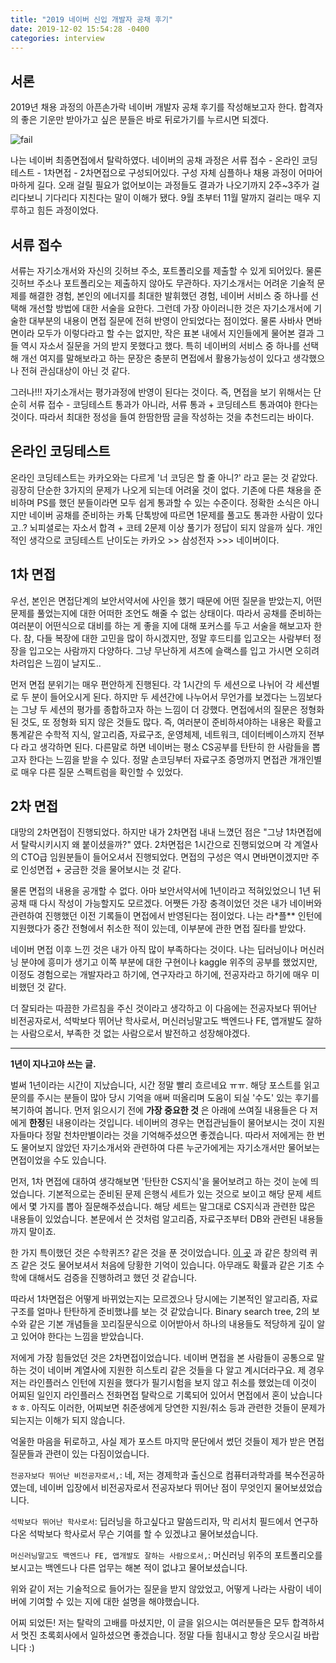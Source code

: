 ```yaml
---
title: "2019 네이버 신입 개발자 공채 후기"
date: 2019-12-02 15:54:28 -0400
categories: interview
---
```


<script type="text/x-mathjax-config">
MathJax.Hub.Config({
    displayAlign: "left"
});
</script>

## 서론 ##
2019년 채용 과정의 아픈손가락 네이버 개발자 공채 후기를 작성해보고자 한다.
합격자의 좋은 기운만 받아가고 싶은 분들은 바로 뒤로가기를 누르시면 되겠다.

![fail](https://i.imgur.com/G0kfTwF.png)

나는 네이버 최종면접에서 탈락하였다.
네이버의 공채 과정은 서류 접수 - 온라인 코딩테스트 - 1차면접 - 2차면접으로 구성되어있다.
구성 자체 심플하나 채용 과정이 어마어마하게 길다.
오래 걸릴 필요가 없어보이는 과정들도 결과가 나오기까지 2주~3주가 걸리다보니 기다리다 지친다는 말이 이해가 됐다.
9월 초부터 11월 말까지 걸리는 매우 지루하고 힘든 과정이었다.

## 서류 접수 ##
서류는 자기소개서와 자신의 깃허브 주소, 포트폴리오를 제출할 수 있게 되어있다.
물론 깃허브 주소나 포트폴리오는 제출하지 않아도 무관하다.
자기소개서는 어려운 기술적 문제를 해결한 경험, 본인의 에너지를 최대한 발휘했던 경험, 네이버 서비스 중 하나를 선택해 개선할 방법에 대한 서술을 요한다.
그런데 가장 아이러니한 것은 자기소개서에 기술한 대부분의 내용이 면접 질문에 전혀 반영이 안되었다는 점이었다.
물론 사바사 면바면이라 모두가 이렇다라고 할 수는 없지만, 작은 표본 내에서 지인들에게 물어본 결과 그들 역시 자소서 질문을 거의 받지 못했다고 했다.
특히 네이버의 서비스 중 하나를 선택해 개선 여지를 말해보라고 하는 문장은 충분히 면접에서 활용가능성이 있다고 생각했으나 전혀 관심대상이 아닌 것 같다.

그러나!!! 자기소개서는 평가과정에 반영이 된다는 것이다.
즉, 면접을 보기 위해서는 단순히 서류 접수 - 코딩테스트 통과가 아니라, 서류 통과 + 코딩테스트 통과여야 한다는 것이다.
따라서 최대한 정성을 들여 한땀한땀 글을 작성하는 것을 추천드리는 바이다.

## 온라인 코딩테스트 ##
온라인 코딩테스트는 카카오와는 다르게 '너 코딩은 할 줄 아니?' 라고 묻는 것 같았다.
굉장히 단순한 3가지의 문제가 나오게 되는데 어려울 것이 없다.
기존에 다른 채용을 준비하며 PS를 했던 분들이라면 모두 쉽게 통과할 수 있는 수준이다.
정확한 소식은 아니지만 네이버 공채를 준비하는 카톡 단톡방에 따르면 1문제를 풀고도 통과한 사람이 있다고..?
뇌피셜로는 자소서 합격 + 코테 2문제 이상 풀기가 정답이 되지 않을까 싶다.
개인적인 생각으로 코딩테스트 난이도는 카카오 >> 삼성전자 >>> 네이버이다.

## 1차 면접 ##
우선, 본인은 면접단계의 보안서약서에 사인을 했기 때문에 어떤 질문을 받았는지, 어떤 문제를 풀었는지에 대한 어떠한 조언도 해줄 수 없는 상태이다.
따라서 공채를 준비하는 여러분이 어떤식으로 대비를 하는 게 좋을 지에 대해 포커스를 두고 서술을 해보고자 한다.
참, 다들 복장에 대한 고민을 많이 하시겠지만, 정말 후드티를 입고오는 사람부터 정장을 입고오는 사람까지 다양하다.
그냥 무난하게 셔츠에 슬랙스를 입고 가시면 오히려 차려입은 느낌이 날지도..

먼저 면접 분위기는 매우 편안하게 진행된다.
각 1시간의 두 세션으로 나뉘어 각 세션별로 두 분이 들어오시게 된다.
하지만 두 세션간에 나누어서 무언가를 보겠다는 느낌보다는 그냥 두 세션의 평가를 종합하고자 하는 느낌이 더 강했다.
면접에서의 질문은 정형화된 것도, 또 정형화 되지 않은 것들도 많다.
즉, 여러분이 준비하셔야하는 내용은 확률고 통계같은 수학적 지식, 알고리즘, 자료구조, 운영체제, 네트워크, 데이터베이스까지 전부 다 라고 생각하면 된다.
다른말로 하면 네이버는 평소 CS공부를 탄탄히 한 사람들을 뽑고자 한다는 느낌을 받을 수 있다.
정말 손코딩부터 자료구조 증명까지 면접관 개개인별로 매우 다른 질문 스펙트럼을 확인할 수 있었다.

## 2차 면접 ##
대망의 2차면접이 진행되었다.
하지만 내가 2차면접 내내 느꼈던 점은 "그냥 1차면접에서 탈락시키시지 왜 붙이셨을까?" 였다.
2차면접은 1시간으로 진행되었으며 각 계열사의 CTO급 임원분들이 들어오셔서 진행되었다.
면접의 구성은 역시 면바면이겠지만 주로 인성면접 + 궁금한 것을 물어보시는 것 같다.

물론 면접의 내용을 공개할 수 없다.
아마 보안서약서에 1년이라고 적혀있었으니 1년 뒤 공채 때 다시 작성이 가능할지도 모르겠다.
어쨋든 가장 충격이었던 것은 내가 네이버와 관련하여 진행했던 이전 기록들이 면접에서 반영된다는 점이었다.
나는 라*플** 인턴에 지원했다가 중간 전형에서 취소한 적이 있는데, 이부분에 관한 면접 질타를 받았다.

네이버 면접 이후 느낀 것은 내가 아직 많이 부족하다는 것이다.
나는 딥러닝이나 머신러닝 분야에 흥미가 생기고 이쪽 부분에 대한 구현이나 kaggle 위주의 공부를 했었지만,
이정도 경험으로는 개발자라고 하기에, 연구자라고 하기에, 전공자라고 하기에 매우 미비했던 것 같다.

더 잘되라는 따끔한 가르침을 주신 것이라고 생각하고 이 다음에는
전공자보다 뛰어난 비전공자로서, 석박보다 뛰어난 학사로서, 머신러닝말고도 백엔드나 FE, 앱개발도 잘하는 사람으로서,
부족한 것 없는 사람으로서 발전하고 성장해야겠다.

--------------------------------------

**1년이 지나고야 쓰는 글.**

벌써 1년이라는 시간이 지났습니다, 시간 정말 빨리 흐르네요 ㅠㅠ.
해당 포스트를 읽고 문의를 주시는 분들이 많아 당시 기억을 애써 떠올리며 도움이 되실 '수도' 있는 후기를 복기하여 봅니다.
먼저 읽으시기 전에 **가장 중요한 것** 은 아래에 쓰여질 내용들은 다 저에게 **한정**된 내용이라는 것입니다.
네이버의 경우는 면접관님들이 물어보시는 것이 지원자들마다 정말 천차만별이라는 것을 기억해주셨으면 좋겠습니다.
따라서 저에게는 한 번도 물어보지 않았던 자기소개서와 관련하여 다른 누군가에게는 자기소개서만 물어보는 면접이었을 수도 있습니다.

먼저, 1차 면접에 대하여 생각해보면 '탄탄한 CS지식'을 물어보려고 하는 것이 눈에 띄었습니다.
기본적으로는 준비된 문제 은행식 세트가 있는 것으로 보이고 해당 문제 세트에서 몇 가지를 뽑아 질문해주셨습니다.
해당 세트는 말그대로 CS지식과 관련한 많은 내용들이 있었습니다.
본문에서 쓴 것처럼 알고리즘, 자료구조부터 DB와 관련된 내용들까지 말이죠.

한 가지 특이했던 것은 수학퀴즈? 같은 것을 푼 것이었습니다.
[이 곳](https://blog.naver.com/askmrkwon/220789622540) 과 같은 창의력 퀴즈 같은 것도 물어보셔서 처음에 당황한 기억이 있습니다.
아무래도 확률과 같은 기초 수학에 대해서도 검증을 진행하려고 했던 것 같습니다.

따라서 1차면접은 어떻게 바뀌었는지는 모르겠으나 당시에는 기본적인 알고리즘, 자료구조를 얼마나 탄탄하게 준비했냐를 보는 것 같았습니다.
Binary search tree, 2의 보수와 같은 기본 개념들을 꼬리질문식으로 이어받아서 하나의 내용들도 적당하게 깊이 알고 있어야 한다는 느낌을 받았습니다.

저에게 가장 힘들었던 것은 2차면접이었습니다.
네이버 면접을 본 사람들이 공통으로 말하는 것이 네이버 계열사에 지원한 히스토리 같은 것들을 다 알고 계시더라구요.
제 경우 저는 라인플러스 인턴에 지원을 했다가 필기시험을 보지 않고 취소를 했었는데 이것이 어찌된 일인지 라인플러스 전화면접 탈락으로 기록되어 있어서 면접에서 혼이 났습니다 ㅎㅎ.
아직도 이러한, 어찌보면 취준생에게 당연한 지원/취소 등과 관련한 것들이 문제가 되는지는 이해가 되지 않습니다.

억울한 마음을 뒤로하고, 사실 제가 포스트 마지막 문단에서 썼던 것들이 제가 받은 면접 질문들과 관련이 있는 다짐이었습니다.

`전공자보다 뛰어난 비전공자로서,`: 네, 저는 경제학과 출신으로 컴퓨터과학과를 복수전공하였는데, 네이버 입장에서 비전공자로서 전공자보다 뛰어난 점이 무엇인지 물어보셨었습니다.

`석박보다 뛰어난 학사로서`: 딥러닝을 하고싶다고 말씀드리자, 막 리서치 필드에서 연구하다온 석박보다 학사로서 무슨 기여를 할 수 있겠냐고 물어보셨습니다.

`머신러닝말고도 백엔드나 FE, 앱개발도 잘하는 사람으로서,`: 머신러닝 위주의 포트폴리오를 보시고는 백엔드나 다른 업무는 해본 적이 없냐고 물어보셨습니다.

위와 같이 저는 기술적으로 들어가는 질문을 받지 않았었고, 어떻게 나라는 사람이 네이버에 기여할 수 있는 지에 대한 설명을 해야했습니다.

어찌 되었든! 저는 탈락의 고배를 마셨지만, 이 글을 읽으시는 여러분들은 모두 합격하셔서 멋진 초록회사에서 일하셨으면 좋겠습니다.
정말 다들 힘내시고 항상 웃으시길 바랍니다 :)

